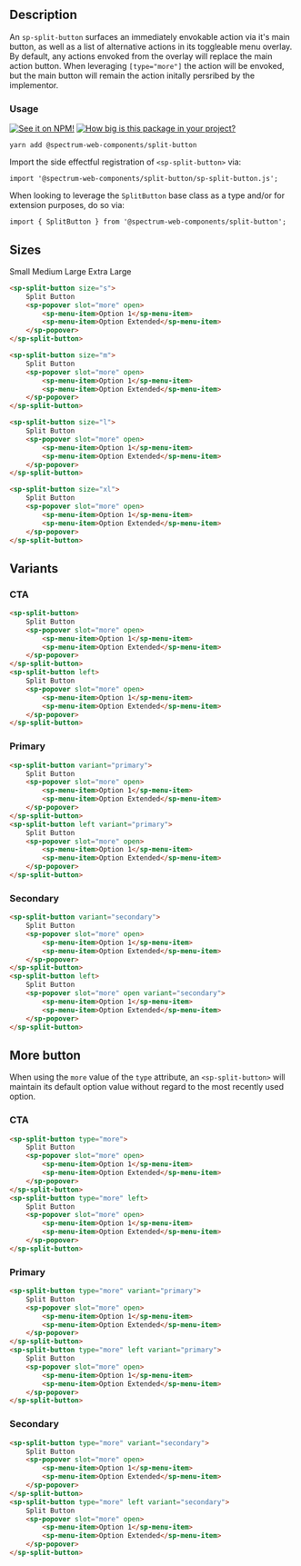 ## Description

An `sp-split-button` surfaces an immediately envokable action via it's main button, as well as a list of alternative actions in its toggleable menu overlay. By default, any actions envoked from the overlay will replace the main action button. When leveraging `[type="more"]` the action will be envoked, but the main button will remain the action initally persribed by the implementor.

### Usage

[![See it on NPM!](https://img.shields.io/npm/v/@spectrum-web-components/split-button?style=for-the-badge)](https://www.npmjs.com/package/@spectrum-web-components/split-button)
[![How big is this package in your project?](https://img.shields.io/bundlephobia/minzip/@spectrum-web-components/split-button?style=for-the-badge)](https://bundlephobia.com/result?p=@spectrum-web-components/splitbutton)

```
yarn add @spectrum-web-components/split-button
```

Import the side effectful registration of `<sp-split-button>` via:

```
import '@spectrum-web-components/split-button/sp-split-button.js';
```

When looking to leverage the `SplitButton` base class as a type and/or for extension purposes, do so via:

```
import { SplitButton } from '@spectrum-web-components/split-button';
```

## Sizes

<sp-tabs selected="m">
    <sp-tab value="s">Small</sp-tab>
    <sp-tab value="m">Medium</sp-tab>
    <sp-tab value="l">Large</sp-tab>
    <sp-tab value="xl">Extra Large</sp-tab>
</sp-tabs>

<div class="tabs--s">

```html
<sp-split-button size="s">
    Split Button
    <sp-popover slot="more" open>
        <sp-menu-item>Option 1</sp-menu-item>
        <sp-menu-item>Option Extended</sp-menu-item>
    </sp-popover>
</sp-split-button>
```

</div>

<div class="tabs--m">

```html
<sp-split-button size="m">
    Split Button
    <sp-popover slot="more" open>
        <sp-menu-item>Option 1</sp-menu-item>
        <sp-menu-item>Option Extended</sp-menu-item>
    </sp-popover>
</sp-split-button>
```

</div>

<div class="tabs--l">

```html
<sp-split-button size="l">
    Split Button
    <sp-popover slot="more" open>
        <sp-menu-item>Option 1</sp-menu-item>
        <sp-menu-item>Option Extended</sp-menu-item>
    </sp-popover>
</sp-split-button>
```

</div>

<div class="tabs--xl">

```html
<sp-split-button size="xl">
    Split Button
    <sp-popover slot="more" open>
        <sp-menu-item>Option 1</sp-menu-item>
        <sp-menu-item>Option Extended</sp-menu-item>
    </sp-popover>
</sp-split-button>
```

</div>

## Variants

### CTA

```html
<sp-split-button>
    Split Button
    <sp-popover slot="more" open>
        <sp-menu-item>Option 1</sp-menu-item>
        <sp-menu-item>Option Extended</sp-menu-item>
    </sp-popover>
</sp-split-button>
<sp-split-button left>
    Split Button
    <sp-popover slot="more" open>
        <sp-menu-item>Option 1</sp-menu-item>
        <sp-menu-item>Option Extended</sp-menu-item>
    </sp-popover>
</sp-split-button>
```

### Primary

```html
<sp-split-button variant="primary">
    Split Button
    <sp-popover slot="more" open>
        <sp-menu-item>Option 1</sp-menu-item>
        <sp-menu-item>Option Extended</sp-menu-item>
    </sp-popover>
</sp-split-button>
<sp-split-button left variant="primary">
    Split Button
    <sp-popover slot="more" open>
        <sp-menu-item>Option 1</sp-menu-item>
        <sp-menu-item>Option Extended</sp-menu-item>
    </sp-popover>
</sp-split-button>
```

### Secondary

```html
<sp-split-button variant="secondary">
    Split Button
    <sp-popover slot="more" open>
        <sp-menu-item>Option 1</sp-menu-item>
        <sp-menu-item>Option Extended</sp-menu-item>
    </sp-popover>
</sp-split-button>
<sp-split-button left>
    Split Button
    <sp-popover slot="more" open variant="secondary">
        <sp-menu-item>Option 1</sp-menu-item>
        <sp-menu-item>Option Extended</sp-menu-item>
    </sp-popover>
</sp-split-button>
```

## More button

When using the `more` value of the `type` attribute, an `<sp-split-button>` will maintain its default option value without regard to the most recently used option.

### CTA

```html
<sp-split-button type="more">
    Split Button
    <sp-popover slot="more" open>
        <sp-menu-item>Option 1</sp-menu-item>
        <sp-menu-item>Option Extended</sp-menu-item>
    </sp-popover>
</sp-split-button>
<sp-split-button type="more" left>
    Split Button
    <sp-popover slot="more" open>
        <sp-menu-item>Option 1</sp-menu-item>
        <sp-menu-item>Option Extended</sp-menu-item>
    </sp-popover>
</sp-split-button>
```

### Primary

```html
<sp-split-button type="more" variant="primary">
    Split Button
    <sp-popover slot="more" open>
        <sp-menu-item>Option 1</sp-menu-item>
        <sp-menu-item>Option Extended</sp-menu-item>
    </sp-popover>
</sp-split-button>
<sp-split-button type="more" left variant="primary">
    Split Button
    <sp-popover slot="more" open>
        <sp-menu-item>Option 1</sp-menu-item>
        <sp-menu-item>Option Extended</sp-menu-item>
    </sp-popover>
</sp-split-button>
```

### Secondary

```html
<sp-split-button type="more" variant="secondary">
    Split Button
    <sp-popover slot="more" open>
        <sp-menu-item>Option 1</sp-menu-item>
        <sp-menu-item>Option Extended</sp-menu-item>
    </sp-popover>
</sp-split-button>
<sp-split-button type="more" left variant="secondary">
    Split Button
    <sp-popover slot="more" open>
        <sp-menu-item>Option 1</sp-menu-item>
        <sp-menu-item>Option Extended</sp-menu-item>
    </sp-popover>
</sp-split-button>
```
